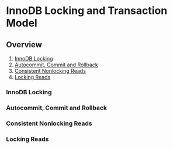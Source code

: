 # InnoDB Locking and Transaction Model

## Overview

1. [InnoDB Locking](#innodb-locking)
2. [Autocommit, Commit and Rollback](#autocommit-commit-and-rollback)
3. [Consistent Nonlocking Reads](#consistent-nonlocking-reads)
4. [Locking Reads](#locking-reads)

### InnoDB Locking

### Autocommit, Commit and Rollback

### Consistent Nonlocking Reads

### Locking Reads
